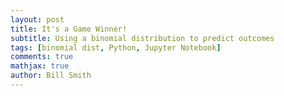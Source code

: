 ```yaml
---
layout: post
title: It's a Game Winner!
subtitle: Using a binomial distribution to predict outcomes
tags: [binomial dist, Python, Jupyter Notebook]
comments: true
mathjax: true
author: Bill Smith
---
```



